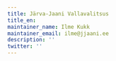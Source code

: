 ```yaml
---
title: Järva-Jaani Vallavalitsus
title_en:
maintainer_name: Ilme Kukk
maintainer_email: ilme@jjaani.ee
description: ''
twitter: ''
---
```

